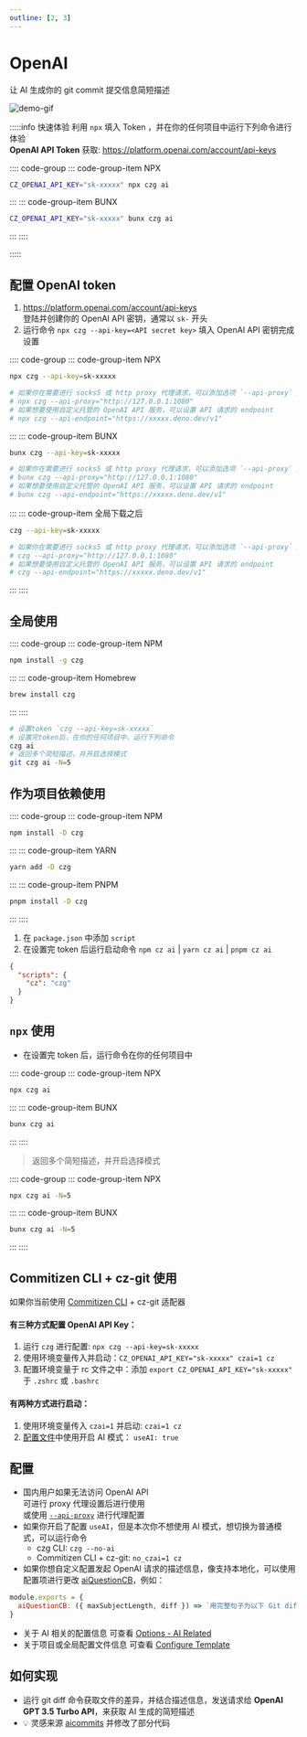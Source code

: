 ```yaml
---
outline: [2, 3]
---
```


# OpenAI <Badge type="info" text="GPT 3.5 Turbo 模型 「默认」" />

让 AI 生成你的 git commit 提交信息简短描述

![demo-gif](https://user-images.githubusercontent.com/40693636/219867044-3ca9823d-9294-4e02-9a5b-624578844168.gif) <!-- size=720x309 -->

:::::info 快速体验
利用 `npx` 填入 Token ，并在你的任何项目中运行下列命令进行体验<br>
**OpenAI API Token** 获取: https://platform.openai.com/account/api-keys

:::: code-group
::: code-group-item NPX

```sh
CZ_OPENAI_API_KEY="sk-xxxxx" npx czg ai
```

:::
::: code-group-item BUNX

```sh
CZ_OPENAI_API_KEY="sk-xxxxx" bunx czg ai
```

:::
::::

:::::

## 配置 OpenAI token

1. https://platform.openai.com/account/api-keys <br>登陆并创建你的 OpenAI API 密钥，通常以 `sk-` 开头
2. 运行命令 `npx czg --api-key=<API secret key>` 填入 OpenAI API 密钥完成设置

:::: code-group
::: code-group-item NPX

```sh
npx czg --api-key=sk-xxxxx

# 如果你在需要进行 socks5 或 http proxy 代理请求，可以添加选项 `--api-proxy` 进行代理配置
# npx czg --api-proxy="http://127.0.0.1:1080"
# 如果想要使用自定义托管的 OpenAI API 服务，可以设置 API 请求的 endpoint
# npx czg --api-endpoint="https://xxxxx.deno.dev/v1"
```

:::
::: code-group-item BUNX

```sh
bunx czg --api-key=sk-xxxxx

# 如果你在需要进行 socks5 或 http proxy 代理请求，可以添加选项 `--api-proxy` 进行代理配置
# bunx czg --api-proxy="http://127.0.0.1:1080"
# 如果想要使用自定义托管的 OpenAI API 服务，可以设置 API 请求的 endpoint
# bunx czg --api-endpoint="https://xxxxx.deno.dev/v1"
```

:::
::: code-group-item 全局下载之后

```sh
czg --api-key=sk-xxxxx

# 如果你在需要进行 socks5 或 http proxy 代理请求，可以添加选项 `--api-proxy` 进行代理配置
# czg --api-proxy="http://127.0.0.1:1080"
# 如果想要使用自定义托管的 OpenAI API 服务，可以设置 API 请求的 endpoint
# czg --api-endpoint="https://xxxxx.deno.dev/v1"
```

:::
::::

## 全局使用

:::: code-group
::: code-group-item NPM

```sh
npm install -g czg
```

:::
::: code-group-item Homebrew

```sh
brew install czg
```

:::
::::

```sh
# 设置token `czg --api-key=sk-xxxxx`
# 设置完token后，在你的任何项目中，运行下列命令
czg ai
# 返回多个简短描述，并开启选择模式
git czg ai -N=5
```


## 作为项目依赖使用

:::: code-group
::: code-group-item NPM

```sh
npm install -D czg
```

:::
::: code-group-item YARN

```sh
yarn add -D czg
```

:::
::: code-group-item PNPM

```sh
pnpm install -D czg
```

:::
::::

1. 在 `package.json` 中添加 `script`<br>
2. 在设置完 token 后运行启动命令 `npm cz ai` | `yarn cz ai` | `pnpm cz ai`
```json
{
  "scripts": {
    "cz": "czg"
  }
}
```

## `npx` 使用

- 在设置完 token 后，运行命令在你的任何项目中

:::: code-group
::: code-group-item NPX

```sh
npx czg ai
```

:::
::: code-group-item BUNX

```sh
bunx czg ai
```

:::
::::

> 返回多个简短描述，并开启选择模式

:::: code-group
::: code-group-item NPX

```sh
npx czg ai -N=5
```

:::
::: code-group-item BUNX

```sh
bunx czg ai -N=5
```

:::
::::

## Commitizen CLI + cz-git 使用

如果你当前使用 [Commitizen CLI](https://github.com/commitizen/cz-cli) + cz-git 适配器

#### 有三种方式配置 OpenAI API Key：
1. 运行 `czg` 进行配置: `npx czg --api-key=sk-xxxxx`
2. 使用环境变量传入并启动：`CZ_OPENAI_API_KEY="sk-xxxxx" czai=1 cz`
3. 配置环境变量于 rc 文件之中：添加 `export CZ_OPENAI_API_KEY="sk-xxxxx"` 于 `.zshrc` 或 `.bashrc`

#### 有两种方式进行启动：
1. 使用环境变量传入 `czai=1` 并启动: `czai=1 cz`
2. [配置文件](/zh/config/engineer#useai)中使用开启 AI 模式： `useAI: true`


## 配置

- 国内用户如果无法访问 OpenAI API <br>可进行 proxy 代理设置后进行使用<br>
  或使用 [`--api-proxy`](/zh/cli/ai#%E9%80%89%E9%A1%B9) 进行代理配置
- 如果你开启了配置 `useAI`，但是本次你不想使用 AI 模式，想切换为普通模式，可以运行命令
  - czg CLI: `czg --no-ai`
  - Commitizen CLI + cz-git: `no_czai=1 cz`
- 如果你想自定义配置发起 OpenAI 请求的描述信息，像支持本地化，可以使用配置项进行更改 [aiQuestionCB](/zh/config/engineer#aiquestioncb)，例如：

```js
module.exports = {
  aiQuestionCB: ({ maxSubjectLength, diff }) => `用完整句子为以下 Git diff 代码写一个有见解并简洁的 Git 中文提交消息，不加任何前缀，并且内容不能超过 ${maxSubjectLength} 个字符: \`\`\`diff\n${diff}\n\`\`\``,
}
```
- 关于 AI 相关的配置信息 可查看 [Options - AI Related](/zh/config/engineer#useai)
- 关于项目或全局配置文件信息 可查看 [Configure Template](/zh/config/#configure-template)

## 如何实现

- 运行 git diff 命令获取文件的差异，并结合描述信息，发送请求给 **OpenAI GPT 3.5 Turbo API**，来获取 AI 生成的简短描述
- 💡 灵感来源 [aicommits](https://github.com/Nutlope/aicommits) 并修改了部分代码
